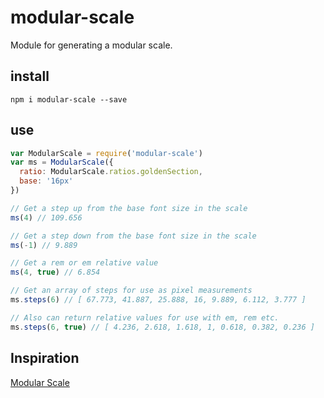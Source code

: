modular-scale
=============

Module for generating a modular scale.


install
-------
`npm i modular-scale --save`

use
---

```js
var ModularScale = require('modular-scale')
var ms = ModularScale({
  ratio: ModularScale.ratios.goldenSection,
  base: '16px'
})

// Get a step up from the base font size in the scale
ms(4) // 109.656

// Get a step down from the base font size in the scale
ms(-1) // 9.889

// Get a rem or em relative value
ms(4, true) // 6.854

// Get an array of steps for use as pixel measurements
ms.steps(6) // [ 67.773, 41.887, 25.888, 16, 9.889, 6.112, 3.777 ]

// Also can return relative values for use with em, rem etc.
ms.steps(6, true) // [ 4.236, 2.618, 1.618, 1, 0.618, 0.382, 0.236 ]
```

Inspiration
-----------
[Modular Scale](http://www.modularscale.com)

